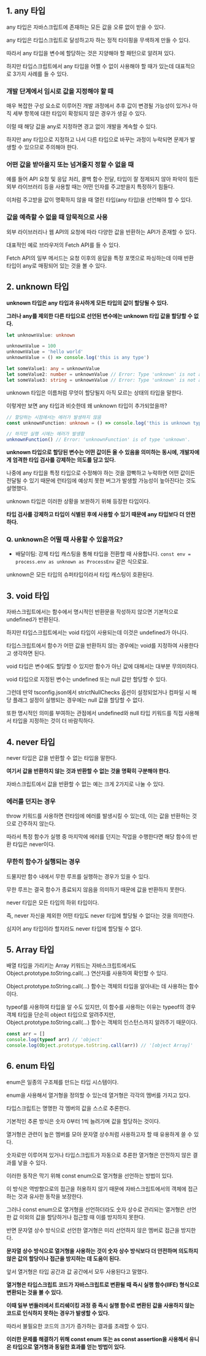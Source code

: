 ## 1. any 타입

any 타입은 자바스크립트에 존재하는 모든 값을 오류 없이 받을 수 있다.

any 타입은 타입스크립트로 달성하고자 하는 정적 타이핑을 무색하게 만들 수 있다.

따라서 any 타입을 변수에 할당하는 것은 지양해야 할 패턴으로 알려져 있다.

하지만 타입스크립트에서 any 타입을 어쩔 수 없이 사용해야 할 때가 있는데 대표적으로 3가지 사례를 들 수 있다.

### 개발 단계에서 임시로 값을 지정해야 할 때

매우 복잡한 구성 요소로 이루어진 개발 과정에서 추후 값이 변경될 가능성이 있거나 아직 세부 항목에 대한 타입이 확정되지 않은 경우가 생길 수 있다.

이럴 때 해당 값을 any로 지정하면 경고 없이 개발을 계속할 수 있다.

하지만 any 타입으로 지정하고 나서 다른 타입으로 바꾸는 과정이 누락되면 문제가 발생할 수 있으므로 주의해야 한다.

### 어떤 값을 받아올지 또는 넘겨줄지 정할 수 없을 때

예를 들어 API 요청 및 응답 처리, 콜백 함수 전달, 타입이 잘 정제되지 않아 파악이 힘든 외부 라이브러리 등을 사용할 때는 어떤 인자를 주고받을지 특정하기 힘들다.

이처럼 주고받을 값이 명확하지 않을 때 열린 타입(any 타입)을 선언해야 할 수 있다.

### 값을 예측할 수 없을 때 암묵적으로 사용

외부 라이브러리나 웹 API의 요청에 따라 다양한 값을 반환하는 API가 존재할 수 있다.

대표적인 예로 브라우저의 Fetch API를 들 수 있다.

Fetch API의 일부 메서드는 요청 이후의 응답을 특정 포맷으로 파싱하는데 이때 반환 타입이 any로 매핑되어 있는 것을 볼 수 있다.

## 2. unknown 타입

**unknown 타입은 any 타입과 유사하게 모든 타입의 값이 할당될 수 있다.**

**그러나 any를 제외한 다른 타입으로 선언된 변수에는 unknown 타입 값을 할당할 수 없다.**

```typescript
let unknownValue: unknown

unknownValue = 100
unknownValue = 'hello world'
unknownValue = () => console.log('this is any type')

let someValue1: any = unknownValue
let someValue2: number = unknownValue // Error: Type 'unknown' is not assignable to type 'number'.
let someValue3: string = unknownValue // Error: Type 'unknown' is not assignable to type 'string'.
```

unknown 타입은 이름처럼 무엇이 할당될지 아직 모르는 상태의 타입을 말한다.

이렇게만 보면 any 타입과 비슷한데 왜 unknown 타입이 추가되었을까?

```typescript
// 할당하는 시점에서는 에러가 발생하지 않음
const unknownFunction: unknown = () => console.log('this is unknown type')

// 하지만 실행 시에는 에러가 발생함
unknownFunction() // Error: 'unknownFunction' is of type 'unknown'.
```

**unknown 타입으로 할당된 변수는 어떤 값이든 올 수 있음을 의미하는 동시에, 개발자에게 엄격한 타입 검사를 강제하는 의도를 담고 있다.**

나중에 any 타입을 특정 타입으로 수정해야 하는 것을 깜빡하고 누락하면 어떤 값이든 전달될 수 있기 때문에 런타임에 예상치 못한 버그가 발생할 가능성이 높아진다는 것도 설명했다.

unknown 타입은 이러한 상황을 보완하기 위해 등장한 타입이다.

**타입 검사를 강제하고 타입이 식별된 후에 사용할 수 있기 때문에 any 타입보다 더 안전하다.**

### Q. unknown은 어떨 때 사용할 수 있을까요?

- 배달이팀: 강제 타입 캐스팅을 통해 타입을 전환할 때 사용합니다.
`const env = process.env as unknown as ProcessEnv` 같은 식으로요.

unknown은 모든 타입의 슈퍼타입이라서 타입 캐스팅이 호환된다.

## 3. void 타입

자바스크립트에서는 함수에서 명시적인 반환문을 작성하지 않으면 기본적으로 undefined가 반환된다.

하지만 타입스크립트에서는 void 타입이 사용되는데 이것은 undefined가 아니다.

타입스크립트에서 함수가 어떤 값을 반환하지 않는 경우에는 void를 지정하여 사용한다고 생각하면 된다.

void 타입은 변수에도 할당할 수 있지만 함수가 아닌 값에 대해서는 대부분 무의미하다.

void 타입으로 지정된 변수는 undefined 또는 null 값만 할당할 수 있다.

그런데 만약 tsconfig.json에서 strictNullChecks 옵션이 설정되었거나 컴파일 시 해당 플래그 설정이 실행되는 경우에는 null 값을 할당할 수 없다.

또한 명시적인 의미를 부여하는 관점에서 undefined와 null 타입 키워드를 직접 사용해서 타입을 지정하는 것이 더 바람직하다.

## 4. never 타입

never 타입은 값을 반환할 수 없는 타입을 말한다.

**여기서 값을 반환하지 않는 것과 반환할 수 없는 것을 명확히 구분해야 한다.**

자바스크립트에서 값을 반환할 수 없는 예는 크게 2가지로 나눌 수 있다.

### 에러를 던지는 경우

throw 키워드를 사용하면 런타임에 에러를 발생시킬 수 있는데, 이는 값을 반환하는 것으로 간주하지 않는다.

따라서 특정 함수가 실행 중 마지막에 에러를 던지는 작업을 수행한다면 해당 함수의 반환 타입은 never이다.

### 무한히 함수가 실행되는 경우

드물지만 함수 내에서 무한 루프를 실행하는 경우가 있을 수 있다.

무한 루프는 결국 함수가 종료되지 않음을 의미하기 때문에 값을 반환하지 못한다.

never 타입은 모든 타입의 하위 타입이다.

즉, never 자신을 제외한 어떤 타입도 never 타입에 할당될 수 없다는 것을 의미한다.

심지어 any 타입이라 할지라도 never 타입에 할당될 수 없다.

## 5. Array 타입

배열 타입을 가리키는 Array 키워드는 자바스크립트에서도 Object.prototype.toString.call(...) 연산자를 사용하여 확인할 수 있다.

Object.prototype.toString.call(...) 함수는 객체의 타입을 알아내는 데 사용하는 함수이다.

typeof를 사용하여 타입을 알 수도 있지만, 이 함수를 사용하는 이유는 typeof의 경우 객체 타입을 단순히 object 타입으로 알려주지만, Object.prototype.toString.call(...) 함수는 객체의 인스턴스까지 알려주기 때문이다.

```typescript
const arr = []
console.log(typeof arr) // 'object'
console.log(Object.prototype.toString.call(arr)) // '[object Array]'
```

## 6. enum 타입

enum은 일종의 구조체를 만드는 타입 시스템이다.

enum을 사용해서 열거형을 정의할 수 있는데 열거형은 각각의 멤버를 가지고 있다.

타입스크립트는 명명한 각 멤버의 값을 스스로 추론한다.

기본적인 추론 방식은 숫자 0부터 1씩 늘려가며 값을 할당하는 것이다.

열거형은 관련이 높은 멤버를 모아 문자열 상수처럼 사용하고자 할 때 유용하게 쓸 수 있다.

숫자로만 이루어져 있거나 타입스크립트가 자동으로 추론한 열거형은 안전하지 않은 결과를 낳을 수 있다.

이러한 동작은 막기 위해 const enum으로 열거형을 선언하는 방법이 있다.

이 방식은 역방향으로의 접근을 허용하지 않기 때문에 자바스크립트에서의 객체에 접근하는 것과 유사한 동작을 보장한다.

그러나 const enum으로 열거형을 선언하더라도 숫자 상수로 관리되는 열거형은 선언한 값 이외의 값을 할당하거나 접근할 때 이를 방지하지 못한다.

반면 문자열 상수 방식으로 선언한 열거형은 미리 선언하지 않은 멤버로 접근을 방지한다.

**문자열 상수 방식으로 열거형을 사용하는 것이 숫자 상수 방식보다 더 안전하며 의도하지 않은 값의 할당이나 접근을 방지하는 데 도움이 된다.**

앞서 열거형은 타입 공간과 값 공간에서 모두 사용된다고 말했다.

**열거형은 타입스크립트 코드가 자바스크립트로 변환될 때 즉시 실행 함수(IIFE) 형식으로 변환되는 것을 볼 수 있다.**

**이때 일부 번들러에서 트리쉐이킹 과정 중 즉시 실행 함수로 변환된 값을 사용하지 않는 코드로 인식하지 못하는 경우가 발생할 수 있다.**

따라서 불필요한 코드의 크기가 증가하는 결과를 초래할 수 있다.

**이러한 문제를 해결하기 위해 const enum 또는 as const assertion을 사용해서 유니온 타입으로 열거형과 동일한 효과를 얻는 방법이 있다.**
